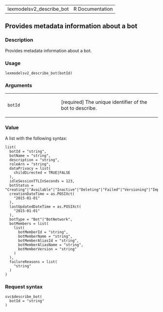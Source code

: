 <table style="width: 100%;">
<tbody>
<tr class="odd">
<td>lexmodelsv2_describe_bot</td>
<td style="text-align: right;">R Documentation</td>
</tr>
</tbody>
</table>

## Provides metadata information about a bot

### Description

Provides metadata information about a bot.

### Usage

    lexmodelsv2_describe_bot(botId)

### Arguments

<table>
<colgroup>
<col style="width: 35%" />
<col style="width: 65%" />
</colgroup>
<tbody>
<tr class="odd">
<td><code id="lexmodelsv2_describe_bot_:_botId">botId</code></td>
<td><p>[required] The unique identifier of the bot to describe.</p></td>
</tr>
</tbody>
</table>

### Value

A list with the following syntax:

    list(
      botId = "string",
      botName = "string",
      description = "string",
      roleArn = "string",
      dataPrivacy = list(
        childDirected = TRUE|FALSE
      ),
      idleSessionTTLInSeconds = 123,
      botStatus = "Creating"|"Available"|"Inactive"|"Deleting"|"Failed"|"Versioning"|"Importing"|"Updating",
      creationDateTime = as.POSIXct(
        "2015-01-01"
      ),
      lastUpdatedDateTime = as.POSIXct(
        "2015-01-01"
      ),
      botType = "Bot"|"BotNetwork",
      botMembers = list(
        list(
          botMemberId = "string",
          botMemberName = "string",
          botMemberAliasId = "string",
          botMemberAliasName = "string",
          botMemberVersion = "string"
        )
      ),
      failureReasons = list(
        "string"
      )
    )

### Request syntax

    svc$describe_bot(
      botId = "string"
    )
